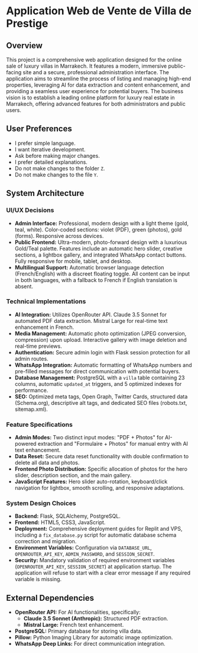 # Application Web de Vente de Villa de Prestige

## Overview
This project is a comprehensive web application designed for the online sale of luxury villas in Marrakech. It features a modern, immersive public-facing site and a secure, professional administration interface. The application aims to streamline the process of listing and managing high-end properties, leveraging AI for data extraction and content enhancement, and providing a seamless user experience for potential buyers. The business vision is to establish a leading online platform for luxury real estate in Marrakech, offering advanced features for both administrators and public users.

## User Preferences
- I prefer simple language.
- I want iterative development.
- Ask before making major changes.
- I prefer detailed explanations.
- Do not make changes to the folder `Z`.
- Do not make changes to the file `Y`.

## System Architecture

### UI/UX Decisions
- **Admin Interface:** Professional, modern design with a light theme (gold, teal, white). Color-coded sections: violet (PDF), green (photos), gold (forms). Responsive across devices.
- **Public Frontend:** Ultra-modern, photo-forward design with a luxurious Gold/Teal palette. Features include an automatic hero slider, creative sections, a lightbox gallery, and integrated WhatsApp contact buttons. Fully responsive for mobile, tablet, and desktop.
- **Multilingual Support:** Automatic browser language detection (French/English) with a discreet floating toggle. All content can be input in both languages, with a fallback to French if English translation is absent.

### Technical Implementations
- **AI Integration:** Utilizes OpenRouter API. Claude 3.5 Sonnet for automated PDF data extraction. Mistral Large for real-time text enhancement in French.
- **Media Management:** Automatic photo optimization (JPEG conversion, compression) upon upload. Interactive gallery with image deletion and real-time previews.
- **Authentication:** Secure admin login with Flask session protection for all admin routes.
- **WhatsApp Integration:** Automatic formatting of WhatsApp numbers and pre-filled messages for direct communication with potential buyers.
- **Database Management:** PostgreSQL with a `villa` table containing 23 columns, automatic `updated_at` triggers, and 5 optimized indexes for performance.
- **SEO:** Optimized meta tags, Open Graph, Twitter Cards, structured data (Schema.org), descriptive alt tags, and dedicated SEO files (robots.txt, sitemap.xml).

### Feature Specifications
- **Admin Modes:** Two distinct input modes: "PDF + Photos" for AI-powered extraction and "Formulaire + Photos" for manual entry with AI text enhancement.
- **Data Reset:** Secure data reset functionality with double confirmation to delete all data and photos.
- **Frontend Photo Distribution:** Specific allocation of photos for the hero slider, description section, and the main gallery.
- **JavaScript Features:** Hero slider auto-rotation, keyboard/click navigation for lightbox, smooth scrolling, and responsive adaptations.

### System Design Choices
- **Backend:** Flask, SQLAlchemy, PostgreSQL.
- **Frontend:** HTML5, CSS3, JavaScript.
- **Deployment:** Comprehensive deployment guides for Replit and VPS, including a `fix_database.py` script for automatic database schema correction and migration.
- **Environment Variables:** Configuration via `DATABASE_URL`, `OPENROUTER_API_KEY`, `ADMIN_PASSWORD`, and `SESSION_SECRET`.
- **Security:** Mandatory validation of required environment variables (`OPENROUTER_API_KEY`, `SESSION_SECRET`) at application startup. The application will refuse to start with a clear error message if any required variable is missing.

## External Dependencies
- **OpenRouter API:** For AI functionalities, specifically:
  - **Claude 3.5 Sonnet (Anthropic):** Structured PDF extraction.
  - **Mistral Large:** French text enhancement.
- **PostgreSQL:** Primary database for storing villa data.
- **Pillow:** Python Imaging Library for automatic image optimization.
- **WhatsApp Deep Links:** For direct communication integration.